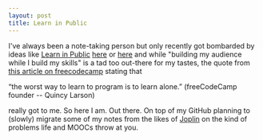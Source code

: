 ```yaml
---
layout: post
title: Learn in Public
---
```


I've always been a note-taking person but only recently got bombarded by ideas like [Learn in Public](https://www.swyx.io/writing/learn-in-public/) [here](https://dev.to/miku86/learn-in-public-4jl2) or [here](https://www.youtube.com/watch?v=mgbEGFOtgqM) and while "building my audience while I build my skills" is a tad too out-there for my tastes, the quote from [this article on freecodecamp](https://www.freecodecamp.org/news/learn-the-fundamentals-of-python-and-computer-science-in-this/) stating that

“the worst way to learn to program is to learn alone.” (freeCodeCamp founder -- Quincy Larson)

really got to me. So here I am. Out there. On top of my GitHub planning to (slowly) migrate some of my notes from the likes of [Joplin](https://github.com/laurent22/joplin) on the kind of problems life and MOOCs throw at you.
